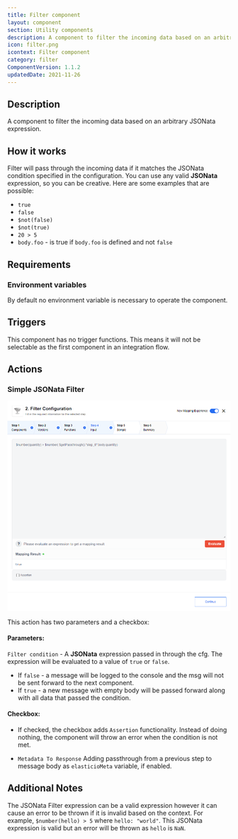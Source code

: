 ```yaml
---
title: Filter component
layout: component
section: Utility components
description: A component to filter the incoming data based on an arbitrary JSONata expression.
icon: filter.png
icontext: Filter component
category: filter
ComponentVersion: 1.1.2
updatedDate: 2021-11-26
---
```


## Description

A component to filter the incoming data based on an arbitrary JSONata expression.

## How it works

Filter will pass through the incoming data if it matches the JSONata condition
specified in the configuration. You can use any valid **JSONata** expression,
so you can be creative. Here are some examples that are possible:

*   `true`
*   `false`
*   `$not(false)`
*   `$not(true)`
*    `20 > 5`
*   `body.foo` - is true if `body.foo` is defined and not `false`

## Requirements

### Environment variables

By default no environment variable is necessary to operate the component.

## Triggers

This component has no trigger functions. This means it will not be selectable as
the first component in an integration flow.

## Actions

### Simple JSONata Filter

![Simple JSONata Filter](img/simple-jsonata-filter.png)

This action has two parameters and a checkbox:

#### Parameters:

`Filter condition` - A **JSONata** expression passed in through the cfg.
The expression will be evaluated to a value of  `true` or `false`.

*   If `false` - a message will be logged to the console and the msg will not be sent forward to the next component.
*   If `true` - a new message with empty body will be passed forward along with all data that passed the condition.

#### Checkbox:

* If checked, the checkbox adds `Assertion` functionality. Instead of doing nothing,
the component will throw an error when the condition is not met.

* `Metadata To Response` Adding passthrough from a previous step to message body as `elasticioMeta` variable, if enabled.

## Additional Notes

The JSONata Filter expression can be a valid expression however it can cause an
error to be thrown if it is invalid based on the context. For example,
`$number(hello) > 5` where `hello: "world"`. This JSONata expression is valid
but an error will be thrown as `hello` is `NaN`.
